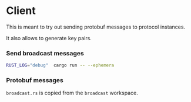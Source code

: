 # Client

This is meant to try out sending protobuf messages to protocol instances.

It also allows to generate key pairs.

### Send broadcast messages

```bash
RUST_LOG="debug"  cargo run -- --ephemera
```

### Protobuf messages

`broadcast.rs` is copied from the `broadcast` workspace.

